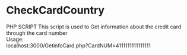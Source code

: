# CheckCardCountry
PHP SCRIPT
This script is used to Get information about the credit card through the card number<br>
Usage:<br>
localhost:3000/GetinfoCard.php?CardNUM=4111111111111111
